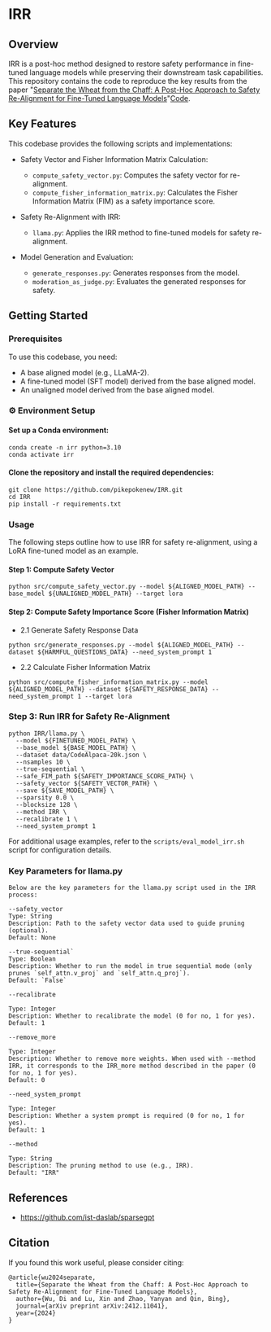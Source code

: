 # IRR

## Overview

IRR is a post-hoc method designed to restore safety performance in fine-tuned language models while preserving their downstream task capabilities. This repository contains the code to reproduce the key results from the paper "[Separate the Wheat from the Chaff: A Post-Hoc Approach to Safety Re-Alignment for Fine-Tuned Language Models](https://arxiv.org/abs/2412.11041)"[Code](https://github.com/pikepokenew/IRR).

## Key Features
This codebase provides the following scripts and implementations:

* Safety Vector and Fisher Information Matrix Calculation:
  * ```compute_safety_vector.py```: Computes the safety vector for re-alignment.
  * ```compute_fisher_information_matrix.py```: Calculates the Fisher Information Matrix (FIM) as a safety importance score.

* Safety Re-Alignment with IRR:
  * ```llama.py```: Applies the IRR method to fine-tuned models for safety re-alignment.

* Model Generation and Evaluation:
  * ```generate_responses.py```: Generates responses from the model.
  * ```moderation_as_judge.py```: Evaluates the generated responses for safety.

## Getting Started
### Prerequisites

To use this codebase, you need:

* A base aligned model (e.g., LLaMA-2).
* A fine-tuned model (SFT model) derived from the base aligned model.
* An unaligned model derived from the base aligned model.

### ⚙️ Environment Setup
#### Set up a Conda environment:
```
conda create -n irr python=3.10
conda activate irr
```

#### Clone the repository and install the required dependencies:
```
git clone https://github.com/pikepokenew/IRR.git
cd IRR
pip install -r requirements.txt
```

### Usage

The following steps outline how to use IRR for safety re-alignment, using a LoRA fine-tuned model as an example.

#### Step 1: Compute Safety Vector

```
python src/compute_safety_vector.py --model ${ALIGNED_MODEL_PATH} --base_model ${UNALIGNED_MODEL_PATH} --target lora
```

#### Step 2: Compute Safety Importance Score (Fisher Information Matrix)

* 2.1 Generate Safety Response Data

```
python src/generate_responses.py --model ${ALIGNED_MODEL_PATH} --dataset ${HARMFUL_QUESTIONS_DATA} --need_system_prompt 1
```

* 2.2 Calculate Fisher Information Matrix
```
python src/compute_fisher_information_matrix.py --model ${ALIGNED_MODEL_PATH} --dataset ${SAFETY_RESPONSE_DATA} --need_system_prompt 1 --target lora
```

### Step 3: Run IRR for Safety Re-Alignment
```
python IRR/llama.py \
  --model ${FINETUNED_MODEL_PATH} \
  --base_model ${BASE_MODEL_PATH} \
  --dataset data/CodeAlpaca-20k.json \
  --nsamples 10 \
  --true-sequential \
  --safe_FIM_path ${SAFETY_IMPORTANCE_SCORE_PATH} \
  --safety_vector ${SAFETY_VECTOR_PATH} \
  --save ${SAVE_MODEL_PATH} \
  --sparsity 0.0 \
  --blocksize 128 \
  --method IRR \
  --recalibrate 1 \
  --need_system_prompt 1
```
For additional usage examples, refer to the ```scripts/eval_model_irr.sh``` script for configuration details.

### Key Parameters for llama.py
```
Below are the key parameters for the llama.py script used in the IRR process:

--safety_vector  
Type: String  
Description: Path to the safety vector data used to guide pruning (optional).  
Default: None

--true-sequential`
Type: Boolean
Description: Whether to run the model in true sequential mode (only prunes `self_attn.v_proj` and `self_attn.q_proj`).
Default: `False`

--recalibrate  

Type: Integer  
Description: Whether to recalibrate the model (0 for no, 1 for yes).  
Default: 1

--remove_more  

Type: Integer  
Description: Whether to remove more weights. When used with --method IRR, it corresponds to the IRR_more method described in the paper (0 for no, 1 for yes).  
Default: 0

--need_system_prompt  

Type: Integer  
Description: Whether a system prompt is required (0 for no, 1 for yes).  
Default: 1

--method  

Type: String  
Description: The pruning method to use (e.g., IRR).  
Default: "IRR"
```

## References
* https://github.com/ist-daslab/sparsegpt


## Citation
If you found this work useful, please consider citing:
```
@article{wu2024separate,
  title={Separate the Wheat from the Chaff: A Post-Hoc Approach to Safety Re-Alignment for Fine-Tuned Language Models},
  author={Wu, Di and Lu, Xin and Zhao, Yanyan and Qin, Bing},
  journal={arXiv preprint arXiv:2412.11041},
  year={2024}
}
```
